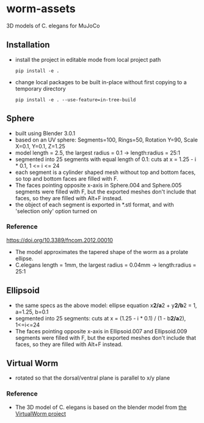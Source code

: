 # worm-assets
3D models of C. elegans for MuJoCo

## Installation
* install the project in editable mode from local project path
    ```
    pip install -e .
    ```
* change local packages to be built in-place without first copying to a temporary directory
    ```
    pip install -e . --use-feature=in-tree-build
    ```

## Sphere
* built using Blender 3.0.1
* based on an UV sphere: Segments=100, Rings=50, Rotation Y=90, Scale X=0.1, Y=0.1, Z=1.25
* model length = 2.5, the largest radius = 0.1 -> length:radius = 25:1
* segmented into 25 segments with equal length of 0.1: cuts at x = 1.25 - i * 0.1, 1 <= i <= 24
* each segment is a cylinder shaped mesh without top and bottom faces, so top and bottom faces are filled with F.
* The faces pointing opposite x-axis in Sphere.004 and Sphere.005 segments were filled with F, 
but the exported meshes don't include that faces, so they are filled with Alt+F instead.
* the object of each segment is exported in *.stl format, and with 'selection only' option turned on

### Reference
https://doi.org/10.3389/fncom.2012.00010
* The model approximates the tapered shape of the worm as a prolate ellipse.
* C.elegans length = 1mm, the largest radius = 0.04mm -> length:radius = 25:1

## Ellipsoid
* the same specs as the above model: ellipse equation x**2/a**2 + y**2/b**2 = 1, a=1.25, b=0.1
* segmented into 25 segments: cuts at x = (1.25 - i * 0.1) / (1 - b**2/a**2), 1<=i<=24
* The faces pointing opposite x-axis in Ellipsoid.007 and Ellipsoid.009 segments were filled with F, 
but the exported meshes don't include that faces, so they are filled with Alt+F instead.

## Virtual Worm
* rotated so that the dorsal/ventral plane is parallel to x/y plane

### Reference
* The 3D model of C. elegans is based on the blender model from [the VirtualWorm project](http://caltech.wormbase.org/virtualworm/)
